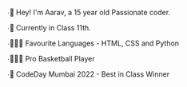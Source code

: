 ∙👋 Hey! I'm Aarav, a 15 year old Passionate coder.

∙🏫 Currently in Class 11th.

∙👨🏼‍💻 Favourite Languages - HTML, CSS and Python

∙⛹🏻‍♂️ Pro Basketball Player

∙🏅 CodeDay Mumbai 2022 - Best in Class Winner
